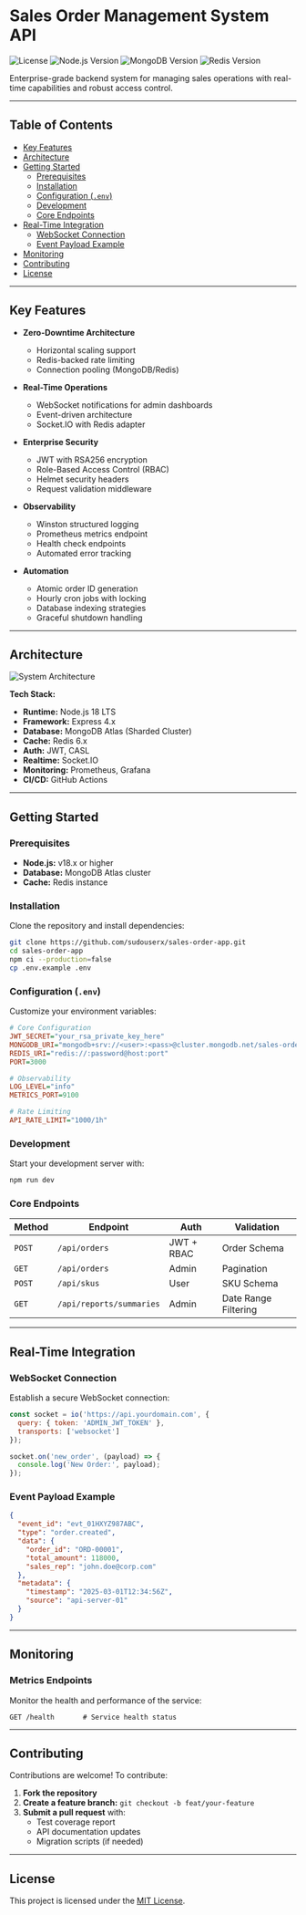 # Sales Order Management System API

![License](https://img.shields.io/badge/License-MIT-blue.svg)
![Node.js Version](https://img.shields.io/badge/node-%3E%3D18.0.0-brightgreen)
![MongoDB Version](https://img.shields.io/badge/MongoDB-6.0%2B-brightgreen)
![Redis Version](https://img.shields.io/badge/Redis-6.x%2B-brightgreen)

Enterprise-grade backend system for managing sales operations with real-time capabilities and robust access control.

---

## Table of Contents

- [Key Features](#key-features)
- [Architecture](#architecture)
- [Getting Started](#getting-started)
  - [Prerequisites](#prerequisites)
  - [Installation](#installation)
  - [Configuration (`.env`)](#configuration-env)
  - [Development](#development)
  - [Core Endpoints](#core-endpoints)
- [Real-Time Integration](#real-time-integration)
  - [WebSocket Connection](#websocket-connection)
  - [Event Payload Example](#event-payload-example)
- [Monitoring](#monitoring)
- [Contributing](#contributing)
- [License](#license)

---

## Key Features

- **Zero-Downtime Architecture**
  - Horizontal scaling support
  - Redis-backed rate limiting
  - Connection pooling (MongoDB/Redis)

- **Real-Time Operations**
  - WebSocket notifications for admin dashboards
  - Event-driven architecture
  - Socket.IO with Redis adapter

- **Enterprise Security**
  - JWT with RSA256 encryption
  - Role-Based Access Control (RBAC)
  - Helmet security headers
  - Request validation middleware

- **Observability**
  - Winston structured logging
  - Prometheus metrics endpoint
  - Health check endpoints
  - Automated error tracking

- **Automation**
  - Atomic order ID generation
  - Hourly cron jobs with locking
  - Database indexing strategies
  - Graceful shutdown handling

---

## Architecture

![System Architecture](docs/architecture-diagram.png)

**Tech Stack:**

- **Runtime:** Node.js 18 LTS
- **Framework:** Express 4.x
- **Database:** MongoDB Atlas (Sharded Cluster)
- **Cache:** Redis 6.x
- **Auth:** JWT, CASL
- **Realtime:** Socket.IO
- **Monitoring:** Prometheus, Grafana
- **CI/CD:** GitHub Actions

---

## Getting Started

### Prerequisites

- **Node.js:** v18.x or higher
- **Database:** MongoDB Atlas cluster
- **Cache:** Redis instance

### Installation

Clone the repository and install dependencies:

```bash
git clone https://github.com/sudouserx/sales-order-app.git
cd sales-order-app
npm ci --production=false
cp .env.example .env
```

### Configuration (`.env`)

Customize your environment variables:

```ini
# Core Configuration
JWT_SECRET="your_rsa_private_key_here"
MONGODB_URI="mongodb+srv://<user>:<pass>@cluster.mongodb.net/sales-order"
REDIS_URI="redis://:password@host:port"
PORT=3000

# Observability
LOG_LEVEL="info"
METRICS_PORT=9100

# Rate Limiting
API_RATE_LIMIT="1000/1h"
```

### Development

Start your development server with:

```bash
npm run dev
```

### Core Endpoints

| **Method** | **Endpoint**                 | **Auth**   | **Validation**           |
|------------|------------------------------|------------|--------------------------|
| `POST`   | `/api/orders`                | JWT + RBAC | Order Schema             |
| `GET`    | `/api/orders`                | Admin      | Pagination               |
| `POST`   | `/api/skus`                  | User       | SKU Schema               |
| `GET`    | `/api/reports/summaries`     | Admin      | Date Range Filtering     |

---

## Real-Time Integration

### WebSocket Connection

Establish a secure WebSocket connection:

```javascript
const socket = io('https://api.yourdomain.com', {
  query: { token: 'ADMIN_JWT_TOKEN' },
  transports: ['websocket']
});

socket.on('new_order', (payload) => {
  console.log('New Order:', payload);
});
```

### Event Payload Example

```json
{
  "event_id": "evt_01HXYZ987ABC",
  "type": "order.created",
  "data": {
    "order_id": "ORD-00001",
    "total_amount": 118000,
    "sales_rep": "john.doe@corp.com"
  },
  "metadata": {
    "timestamp": "2025-03-01T12:34:56Z",
    "source": "api-server-01"
  }
}
```

---

## Monitoring

### Metrics Endpoints

Monitor the health and performance of the service:

```http
GET /health       # Service health status
```

---

## Contributing

Contributions are welcome! To contribute:

1. **Fork the repository**
2. **Create a feature branch:** `git checkout -b feat/your-feature`
3. **Submit a pull request** with:
   - Test coverage report
   - API documentation updates
   - Migration scripts (if needed)

---

## License

This project is licensed under the [MIT License](LICENSE).  
